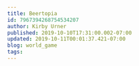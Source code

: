```yaml
---
title: Beertopia
id: 7967394268754534207
author: Kirby Urner
published: 2019-10-10T17:31:00.002-07:00
updated: 2019-10-11T00:01:37.421-07:00
blog: world_game
tags: 
---
```


